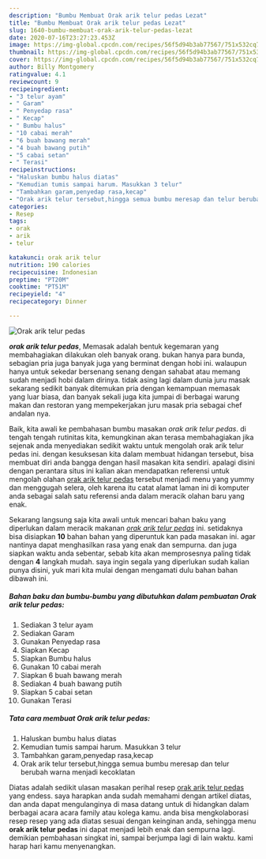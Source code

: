 ```yaml
---
description: "Bumbu Membuat Orak arik telur pedas Lezat"
title: "Bumbu Membuat Orak arik telur pedas Lezat"
slug: 1640-bumbu-membuat-orak-arik-telur-pedas-lezat
date: 2020-07-16T23:27:23.453Z
image: https://img-global.cpcdn.com/recipes/56f5d94b3ab77567/751x532cq70/orak-arik-telur-pedas-foto-resep-utama.jpg
thumbnail: https://img-global.cpcdn.com/recipes/56f5d94b3ab77567/751x532cq70/orak-arik-telur-pedas-foto-resep-utama.jpg
cover: https://img-global.cpcdn.com/recipes/56f5d94b3ab77567/751x532cq70/orak-arik-telur-pedas-foto-resep-utama.jpg
author: Billy Montgomery
ratingvalue: 4.1
reviewcount: 9
recipeingredient:
- "3 telur ayam"
- " Garam"
- " Penyedap rasa"
- " Kecap"
- " Bumbu halus"
- "10 cabai merah"
- "6 buah bawang merah"
- "4 buah bawang putih"
- "5 cabai setan"
- " Terasi"
recipeinstructions:
- "Haluskan bumbu halus diatas"
- "Kemudian tumis sampai harum. Masukkan 3 telur"
- "Tambahkan garam,penyedap rasa,kecap"
- "Orak arik telur tersebut,hingga semua bumbu meresap dan telur berubah warna menjadi kecoklatan"
categories:
- Resep
tags:
- orak
- arik
- telur

katakunci: orak arik telur 
nutrition: 190 calories
recipecuisine: Indonesian
preptime: "PT20M"
cooktime: "PT51M"
recipeyield: "4"
recipecategory: Dinner

---
```



![Orak arik telur pedas](https://img-global.cpcdn.com/recipes/56f5d94b3ab77567/751x532cq70/orak-arik-telur-pedas-foto-resep-utama.jpg)

<b><i>orak arik telur pedas</i></b>, Memasak adalah bentuk kegemaran yang membahagiakan dilakukan oleh banyak orang. bukan hanya para bunda, sebagian pria juga banyak juga yang berminat dengan hobi ini. walaupun hanya untuk sekedar bersenang senang dengan sahabat atau memang sudah menjadi hobi dalam dirinya. tidak asing lagi dalam dunia juru masak sekarang sedikit banyak ditemukan pria dengan kemampuan memasak yang luar biasa, dan banyak sekali juga kita jumpai di berbagai warung makan dan restoran yang mempekerjakan juru masak pria sebagai chef andalan nya.

Baik, kita awali ke pembahasan bumbu masakan <i>orak arik telur pedas</i>. di tengah tengah rutinitas kita, kemungkinan akan terasa membahagiakan jika sejenak anda menyediakan sedikit waktu untuk mengolah orak arik telur pedas ini. dengan kesuksesan kita dalam membuat hidangan tersebut, bisa membuat diri anda bangga dengan hasil masakan kita sendiri. apalagi disini dengan perantara situs ini kalian akan mendapatkan referensi untuk mengolah olahan <u>orak arik telur pedas</u> tersebut menjadi menu yang yummy dan menggugah selera, oleh karena itu catat alamat laman ini di komputer anda sebagai salah satu referensi anda dalam meracik olahan baru yang enak.




Sekarang langsung saja kita awali untuk mencari bahan baku yang diperlukan dalam meracik makanan <u><i>orak arik telur pedas</i></u> ini. setidaknya bisa disiapkan <b>10</b> bahan bahan yang diperuntuk kan pada masakan ini. agar nantinya dapat menghasilkan rasa yang enak dan sempurna. dan juga siapkan waktu anda sebentar, sebab kita akan memprosesnya paling tidak dengan <b>4</b> langkah mudah. saya ingin segala yang diperlukan sudah kalian punya disini, yuk mari kita mulai dengan mengamati dulu bahan bahan dibawah ini.

<!--inarticleads1-->

##### Bahan baku dan bumbu-bumbu yang dibutuhkan dalam pembuatan Orak arik telur pedas:

1. Sediakan 3 telur ayam
1. Sediakan  Garam
1. Gunakan  Penyedap rasa
1. Siapkan  Kecap
1. Siapkan  Bumbu halus
1. Gunakan 10 cabai merah
1. Siapkan 6 buah bawang merah
1. Sediakan 4 buah bawang putih
1. Siapkan 5 cabai setan
1. Gunakan  Terasi




<!--inarticleads2-->

##### Tata cara membuat Orak arik telur pedas:

1. Haluskan bumbu halus diatas
1. Kemudian tumis sampai harum. Masukkan 3 telur
1. Tambahkan garam,penyedap rasa,kecap
1. Orak arik telur tersebut,hingga semua bumbu meresap dan telur berubah warna menjadi kecoklatan




Diatas adalah sedikit ulasan masakan perihal resep <u>orak arik telur pedas</u> yang endess. saya harapkan anda sudah memahami dengan artikel diatas, dan anda dapat mengulanginya di masa datang untuk di hidangkan dalam berbagai acara acara family atau kolega kamu. anda bisa mengkolaborasi resep resep yang ada diatas sesuai dengan keinginan anda, sehingga menu <b>orak arik telur pedas</b> ini dapat menjadi lebih enak dan sempurna lagi. demikian pembahasan singkat ini, sampai berjumpa lagi di lain waktu. kami harap hari kamu menyenangkan.
